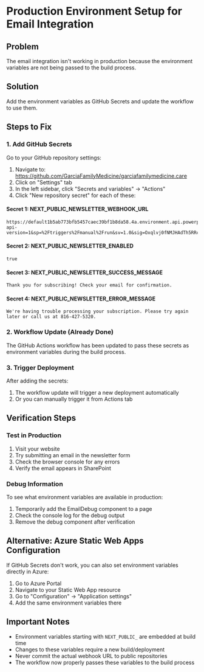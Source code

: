 # Production Environment Setup for Email Integration

## Problem
The email integration isn't working in production because the environment variables are not being passed to the build process.

## Solution
Add the environment variables as GitHub Secrets and update the workflow to use them.

## Steps to Fix

### 1. Add GitHub Secrets
Go to your GitHub repository settings:
1. Navigate to: https://github.com/GarciaFamilyMedicine/garciafamilymedicine.care
2. Click on "Settings" tab
3. In the left sidebar, click "Secrets and variables" → "Actions"
4. Click "New repository secret" for each of these:

#### Secret 1: NEXT_PUBLIC_NEWSLETTER_WEBHOOK_URL
```
https://default1b5ab773bfb5457caec39bf1b8da58.4a.environment.api.powerplatform.com:443/powerautomate/automations/direct/workflows/ecb3dbc92616416ba209fd546a09b200/triggers/manual/paths/invoke/?api-version=1&sp=%2Ftriggers%2Fmanual%2Frun&sv=1.0&sig=Oxqlvj0fNMJHAdTh5RRcJXGWnpx6eggZQk65OHTgy3M
```

#### Secret 2: NEXT_PUBLIC_NEWSLETTER_ENABLED
```
true
```

#### Secret 3: NEXT_PUBLIC_NEWSLETTER_SUCCESS_MESSAGE
```
Thank you for subscribing! Check your email for confirmation.
```

#### Secret 4: NEXT_PUBLIC_NEWSLETTER_ERROR_MESSAGE
```
We're having trouble processing your subscription. Please try again later or call us at 816-427-5320.
```

### 2. Workflow Update (Already Done)
The GitHub Actions workflow has been updated to pass these secrets as environment variables during the build process.

### 3. Trigger Deployment
After adding the secrets:
1. The workflow update will trigger a new deployment automatically
2. Or you can manually trigger it from Actions tab

## Verification Steps

### Test in Production
1. Visit your website
2. Try submitting an email in the newsletter form
3. Check the browser console for any errors
4. Verify the email appears in SharePoint

### Debug Information
To see what environment variables are available in production:
1. Temporarily add the EmailDebug component to a page
2. Check the console log for the debug output
3. Remove the debug component after verification

## Alternative: Azure Static Web Apps Configuration

If GitHub Secrets don't work, you can also set environment variables directly in Azure:

1. Go to Azure Portal
2. Navigate to your Static Web App resource
3. Go to "Configuration" → "Application settings"
4. Add the same environment variables there

## Important Notes
- Environment variables starting with `NEXT_PUBLIC_` are embedded at build time
- Changes to these variables require a new build/deployment
- Never commit the actual webhook URL to public repositories
- The workflow now properly passes these variables to the build process